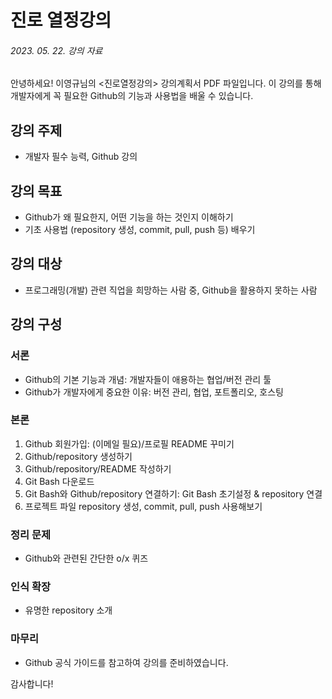 # 진로 열정강의
###### 2023. 05. 22. 강의 자료

안녕하세요! 이영규님의 <진로열정강의> 강의계획서 PDF 파일입니다. 이 강의를 통해 개발자에게 꼭 필요한 Github의 기능과 사용법을 배울 수 있습니다.

## 강의 주제
- 개발자 필수 능력, Github 강의

## 강의 목표
- Github가 왜 필요한지, 어떤 기능을 하는 것인지 이해하기
- 기초 사용법 (repository 생성, commit, pull, push 등) 배우기

## 강의 대상
- 프로그래밍(개발) 관련 직업을 희망하는 사람 중, Github을 활용하지 못하는 사람

## 강의 구성
### 서론
- Github의 기본 기능과 개념: 개발자들이 애용하는 협업/버전 관리 툴
- Github가 개발자에게 중요한 이유: 버전 관리, 협업, 포트폴리오, 호스팅

### 본론
1. Github 회원가입: (이메일 필요)/프로필 README 꾸미기
2. Github/repository 생성하기
3. Github/repository/README 작성하기
4. Git Bash 다운로드
5. Git Bash와 Github/repository 연결하기: Git Bash 초기설정 & repository 연결
6. 프로젝트 파일 repository 생성, commit, pull, push 사용해보기

### 정리 문제
- Github와 관련된 간단한 o/x 퀴즈

### 인식 확장
- 유명한 repository 소개

### 마무리
- Github 공식 가이드를 참고하여 강의를 준비하였습니다.

감사합니다!
